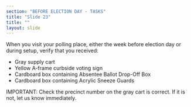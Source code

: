 ```yaml
---
section: "BEFORE ELECTION DAY - TASKS"
title: "Slide 23"
title: ""
layout: slide
---
```


When you visit your polling place, either the week before election day or during setup, verify that you received:

- Gray supply cart
- Yellow A-frame curbside voting sign
- Cardboard box containing Absentee Ballot Drop-Off Box
- Cardboard box containing Acrylic Sneeze Guards

IMPORTANT: Check the precinct number on the gray cart is correct. If it is not, let us know immediately.




